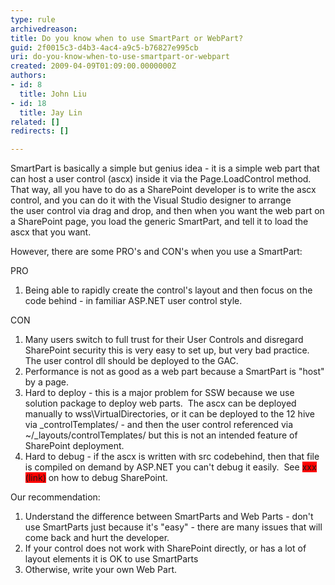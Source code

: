 ```yaml
---
type: rule
archivedreason: 
title: Do you know when to use SmartPart or WebPart?
guid: 2f0015c3-d4b3-4ac4-a9c5-b76827e995cb
uri: do-you-know-when-to-use-smartpart-or-webpart
created: 2009-04-09T01:09:00.0000000Z
authors:
- id: 8
  title: John Liu
- id: 18
  title: Jay Lin
related: []
redirects: []

---
```


SmartPart is basically a simple but genius idea - it is a simple web part that can host a user control (ascx) inside it via the Page.LoadControl method. That way, all you have to do as a SharePoint developer is to write the ascx control, and you can do it with the Visual Studio designer to arrange the user control via drag and drop, and then when you want the web part on a SharePoint page, you load the generic SmartPart, and tell it to load the ascx that you want. 

 However, there are some PRO's and CON's when you use a SmartPart:   
<!--endintro-->

PRO

1. Being able to rapidly create the control's layout and then focus on the code behind - in familiar ASP.NET user control style.


CON

1. Many users switch to full trust for their User Controls and disregard SharePoint security this is very easy to set up, but very bad practice.  The user control dll should be deployed to the GAC.
2. Performance is not as good as a web part because a SmartPart is "host" by a page.
3. Hard to deploy - this is a major problem for SSW because we use solution package to deploy web parts.  The ascx can be deployed manually to wss\VirtualDirectories\, or it can be deployed to the 12 hive via \_controlTemplates/ - and then the user control referenced via ~/\_layouts/controlTemplates/ but this is not an intended feature of SharePoint deployment.
4. Hard to debug - if the ascx is written with src codebehind, then that file is compiled on demand by ASP.NET you can't debug it easily.  See <font style="background-color&#58;rgb(255, 0, 0);">xxx (link)</font> on how to debug SharePoint.




Our recommendation:

1. Understand the difference between SmartParts and Web Parts - don't use SmartParts just because it's "easy" - there are many issues that will come back and hurt the developer.
2. If your control does not work with SharePoint directly, or has a lot of layout elements it is OK to use SmartParts
3. Otherwise, write your own Web Part.
